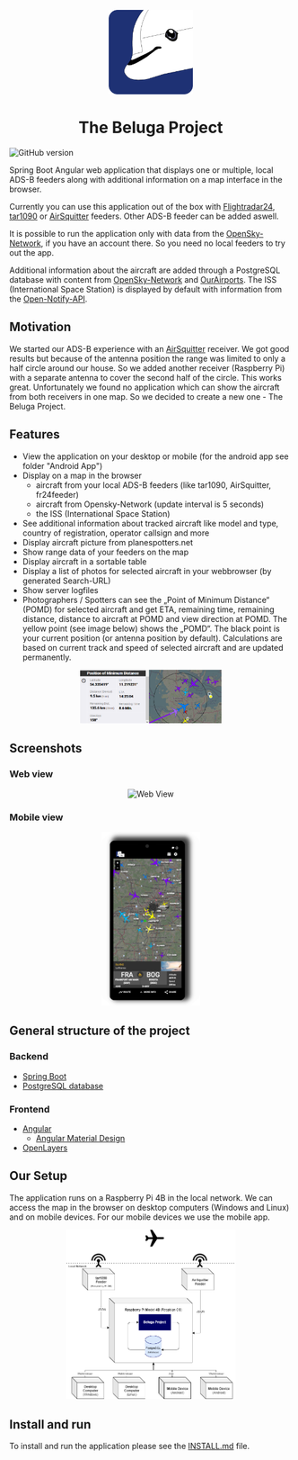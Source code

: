 <p align="center">
<img src="Assets/Images/logo.png" height="150" title="Beluga Logo">
</p>

<h1 align="center">The Beluga Project</h1>

![GitHub version](https://d25lcipzij17d.cloudfront.net/badge.svg?id=gh&type=6&v=3.0.0&x2=0)

Spring Boot Angular web application that displays one or multiple, local ADS-B feeders along with additional information on a map interface in the browser.

Currently you can use this application out of the box with [Flightradar24](https://www.flightradar24.com/), [tar1090](https://github.com/wiedehopf/tar1090) or [AirSquitter](https://airsquitter.com/) feeders. Other ADS-B feeder can be added aswell.

It is possible to run the application only with data from the [OpenSky-Network](https://opensky-network.org/), if you have an account there. So you need no local feeders to try out the app.

Additional information about the aircraft are added through a PostgreSQL database with content from [OpenSky-Network](https://opensky-network.org/) and [OurAirports](https://ourairports.com/data/). The ISS (International Space Station) is displayed by default with information from the [Open-Notify-API](http://open-notify.org/Open-Notify-API/ISS-Location-Now/).

## Motivation

We started our ADS-B experience with an [AirSquitter](https://airsquitter.com) receiver. We got good results but because of the antenna position the range was limited to only a half circle around our house. So we added another receiver (Raspberry Pi) with a separate antenna to cover the second half of the circle. This works great. Unfortunately we found no application which can show the aircraft from both receivers in one map. So we decided to create a new one - The Beluga Project.

## Features

- View the application on your desktop or mobile (for the android app see folder "Android App")
- Display on a map in the browser
  - aircraft from your local ADS-B feeders (like tar1090, AirSquitter, fr24feeder)
  - aircraft from Opensky-Network (update interval is 5 seconds)
  - the ISS (International Space Station)
- See additional information about tracked aircraft like model and type, country of registration, operator callsign and more
- Display aircraft picture from planespotters.net
- Show range data of your feeders on the map
- Display aircraft in a sortable table
- Display a list of photos for selected aircraft in your webbrowser (by generated Search-URL)
- Show server logfiles
- Photographers / Spotters can see the „Point of Minimum Distance“ (POMD) for selected aircraft and get ETA, remaining time, remaining distance, distance to aircraft at POMD and view direction at POMD. The yellow point (see image below) shows the „POMD“. The black point is your current position (or antenna position by default). Calculations are based on current track and speed of selected aircraft and are updated permanently.
<p align="center">
<img alt="POMD feature" src="Assets/Images/POMD_feature.png" width="50%"/>

## Screenshots

### Web view

<p align="center">
<img alt="Web View" src="Assets/Images/screenshots_web.gif"/>
</p>

### Mobile view

<p align="center">
<img alt="App View" src="Assets/Images/screenshot_mobile.png" width="35%" />
</p>

## General structure of the project

### Backend

- [Spring Boot](https://spring.io/projects/spring-boot)
- [PostgreSQL database](https://www.postgresql.org/)

### Frontend

- [Angular](https://angular.io)
  - [Angular Material Design](https://material.angular.io/)
- [OpenLayers](https://openlayers.org/)

## Our Setup

The application runs on a Raspberry Pi 4B in the local network. We can access the map in the browser on desktop computers (Windows and Linux) and on mobile devices. For our mobile devices we use the mobile app.

<p align="center">
<img alt="App View" src="Assets/Images/setup.png" width="60%" />
</p>

## Install and run

To install and run the application please see the [INSTALL.md](/INSTALL.md) file.
